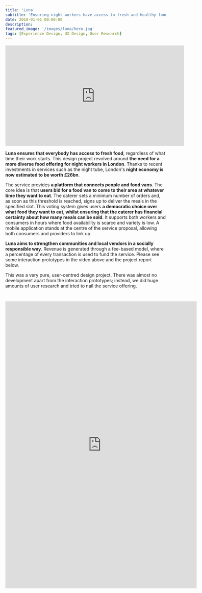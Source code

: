 ```yaml
---
title: 'Luna'
subtitle: 'Ensuring night workers have access to fresh and healthy food'
date: 2018-01-01 00:00:00
description: 
featured_image: '/images/luna/hero.jpg'
tags: [Experience Design, UX Design, User Research]
---
```


<iframe width="560" height="315" src="https://www.youtube.com/embed/RJvRAyha5aU" frameborder="0" allow="accelerometer; autoplay; encrypted-media; gyroscope; picture-in-picture" allowfullscreen></iframe>

**Luna ensures that everybody has access to fresh food**, regardless of what time their work starts. This design project revolved around **the need for a more diverse food offering for night workers in London**. Thanks to recent investments in services such as the night tube, London's **night economy is now estimated to be worth £26bn**.

The service provides **a platform that connects people and food vans**. The core idea is that **users bid for a food van to come to their area at whatever time they want to eat**. The caterer sets a minimum number of orders and, as soon as this threshold is reached, signs up to deliver the meals in the specified slot. This voting system gives users **a democratic choice over what food they want to eat, whilst ensuring that the caterer has financial certainty about how many meals can be sold**. It supports both workers and consumers in hours where food availability is scarce and variety is low. A mobile application stands at the centre of the service proposal, allowing both consumers and providers to link up.

**Luna aims to strengthen communities and local vendors in a socially responsible way**. Revenue is generated through a fee-based model, where a percentage of every transaction is used to fund the service. Please see some interaction prototypes in the video above and the project report below.

This was a very pure, user-centred design project. There was almost no development apart from the interaction prototypes; instead, we did huge amounts of user research and tried to nail the service offering.

<div style="text-align: center; margin-top: 40px">
    <iframe class="scribd_iframe_embed" title="Luna Report" src="https://www.scribd.com/embeds/428242427/content?start_page=1&view_mode=scroll&access_key=key-rWuIIDhDfc1yTkd7MvEM&show_recommendations=false" data-auto-height="true" data-aspect-ratio="0.7074509803921568" scrolling="no" id="doc_83489" width="600px" height="900px" frameborder="0"></iframe><script type="text/javascript">(function() { var scribd = document.createElement("script"); scribd.type = "text/javascript"; scribd.async = true; scribd.src = "https://www.scribd.com/javascripts/embed_code/inject.js"; var s = document.getElementsByTagName("script")[0]; s.parentNode.insertBefore(scribd, s); })();</script>
</div>